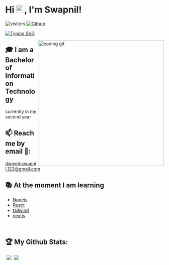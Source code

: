 # Hi <img src="https://media.giphy.com/media/hvRJCLFzcasrR4ia7z/giphy.gif" width="25px">, I'm Swapnil!




![visitors](https://visitor-badge.laobi.icu/badge?page_id=swappy-2003.swappy-2003) [![Github](https://img.shields.io/github/followers/swappy-2003?label=Followers&logo=Github)](https://github.com/swappy-2003)

[![Typing SVG](https://readme-typing-svg.herokuapp.com?font=Fira+Code&pause=1000&random=false&width=435&lines=Im+a+tech+Enthusiatst;Driven+by+the++learning;Eager+to+Collabrate)](https://git.io/typing-svg)

<img align="right" width="400" alt="coding gif" src="https://media2.giphy.com/media/v1.Y2lkPTc5MGI3NjExdmFxM2RzdWxvenA1eGY5ZXU2dWUyYjZmcmN4cTQ0MGNuZWlueHkwMCZlcD12MV9pbnRlcm5hbF9naWZfYnlfaWQmY3Q9Zw/qgQUggAC3Pfv687qPC/giphy.gif">


## 🎓 I am a Bachelor of Information Technology
 currently in my second year

 ## 📫 Reach me by email 📧: 
<dwivediswapnil.123@gmail.com>


## 📚 At the moment I am learning
- [Nodejs]((https://nodejs.org/))
- [React]((https://react.dev/))
- [tailwind](https://tailwindcss.com/)
- [nextjs]((https://nextjs.org/))





<br />










## :trophy: My Github Stats: 

<div>
 <a href="https://github-readme-stats.vercel.app/api?username=swappy-2003&&show_icons=true&title_color=7deeff&icon_color=56cadb&text_color=d9faff&bg_color=023038">
  <img align="left" src="https://github-readme-stats.vercel.app/api?username=swappy-2003&&show_icons=true&title_color=7deeff&icon_color=56cadb&text_color=d9faff&bg_color=023038" style="vertical-align:centre; margin:4px" />
</a>
 
<a href="https://github-readme-stats.vercel.app/api/top-langs/?username=swappy-2003&title_color=7deeff&icon_color=56cadb&text_color=d9faff&bg_color=023038">
  <img  align="left" src="https://github-readme-stats.vercel.app/api/top-langs/?username=swappy-2003&title_color=7deeff&icon_color=56cadb&text_color=d9faff&bg_color=023038" style="vertical-align:centre; margin:4px" />
</a>
</div>

<br />





